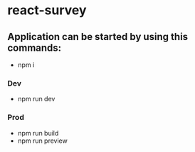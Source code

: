 # react-survey

## Application can be started by using this commands:

- npm i

### Dev

- npm run dev

### Prod

- npm run build
- npm run preview
